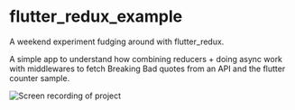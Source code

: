 # flutter_redux_example

A weekend experiment fudging around with flutter_redux.

A simple app to understand how combining reducers + doing async work with middlewares to fetch Breaking Bad quotes from an API and the flutter counter sample.

![Screen recording of project]()